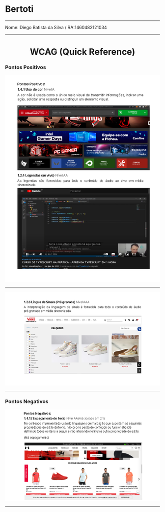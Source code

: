 # Bertoti
<hr/>
  Nome: Diego Batista da Silva / RA:1460482121034
<hr/>

<h1 align="center">WCAG (Quick Reference)</h1>
  <h3>Pontos Positivos</h3>
  
  <p align="center">
      <img src = "https://github.com/diiegobsilva/Bertoti/blob/main/IHC/PontoPositivo1.png" >
  </p>
   <hr/>
  <p align="center">
      <img src = "https://github.com/diiegobsilva/Bertoti/blob/main/IHC/PontoPositivo2.png" >
  </p>
   <hr/>
  
  <h3>Pontos Negativos</h3>
    <p align="center">
      <img src = "https://github.com/diiegobsilva/Bertoti/blob/main/IHC/PontoNegativo.png" >
    </p>
  <hr/>

